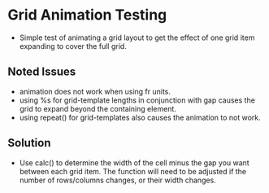# Grid Animation Testing

- Simple test of animating a grid layout to get the effect of one grid item expanding to cover the full grid.

## Noted Issues
- animation does not work when using fr units.
- using %s for grid-template lengths in conjunction with gap causes the grid to expand beyond the containing element.
- using repeat() for grid-templates also causes the animation to not work.

## Solution
- Use calc() to determine the width of the cell minus the gap you want between each grid item. The function will need to be adjusted if the number of rows/columns changes, or their width changes.
